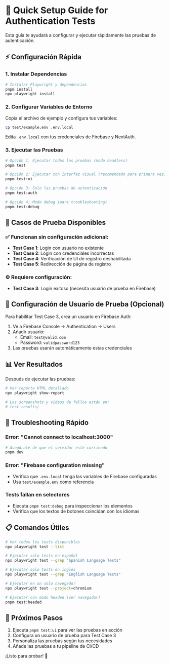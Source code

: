 # 🚀 Quick Setup Guide for Authentication Tests

Esta guía te ayudará a configurar y ejecutar rápidamente las pruebas de autenticación.

## ⚡ Configuración Rápida

### 1. Instalar Dependencias
```bash
# Instalar Playwright y dependencias
pnpm install
npx playwright install
```

### 2. Configurar Variables de Entorno
Copia el archivo de ejemplo y configura tus variables:
```bash
cp test/example.env .env.local
```

Edita `.env.local` con tus credenciales de Firebase y NextAuth.

### 3. Ejecutar las Pruebas

```bash
# Opción 1: Ejecutar todas las pruebas (modo headless)
pnpm test

# Opción 2: Ejecutar con interfaz visual (recomendado para primera vez)
pnpm test:ui

# Opción 3: Solo las pruebas de autenticación
pnpm test:auth

# Opción 4: Modo debug (para troubleshooting)
pnpm test:debug
```

## 🎯 Casos de Prueba Disponibles

### ✅ Funcionan sin configuración adicional:
- **Test Case 1**: Login con usuario no existente
- **Test Case 2**: Login con credenciales incorrectas  
- **Test Case 4**: Verificación de UI de registro deshabilitada
- **Test Case 5**: Redirección de página de registro

### ⚙️ Requiere configuración:
- **Test Case 3**: Login exitoso (necesita usuario de prueba en Firebase)

## 🔧 Configuración de Usuario de Prueba (Opcional)

Para habilitar Test Case 3, crea un usuario en Firebase Auth:

1. Ve a Firebase Console → Authentication → Users
2. Añadir usuario:
   - Email: `test@valid.com`
   - Password: `validpassword123`
3. Las pruebas usarán automáticamente estas credenciales

## 📊 Ver Resultados

Después de ejecutar las pruebas:

```bash
# Ver reporte HTML detallado
npx playwright show-report

# Los screenshots y videos de fallos están en:
# test-results/
```

## 🐛 Troubleshooting Rápido

### Error: "Cannot connect to localhost:3000"
```bash
# Asegúrate de que el servidor esté corriendo
pnpm dev
```

### Error: "Firebase configuration missing"
- Verifica que `.env.local` tenga las variables de Firebase configuradas
- Usa `test/example.env` como referencia

### Tests fallan en selectores
- Ejecuta `pnpm test:debug` para inspeccionar los elementos
- Verifica que los textos de botones coincidan con los idiomas

## 📋 Comandos Útiles

```bash
# Ver todos los tests disponibles
npx playwright test --list

# Ejecutar solo tests en español
npx playwright test --grep "Spanish Language Tests"

# Ejecutar solo tests en inglés  
npx playwright test --grep "English Language Tests"

# Ejecutar en un solo navegador
npx playwright test --project=chromium

# Ejecutar con modo headed (ver navegador)
pnpm test:headed
```

## 🎯 Próximos Pasos

1. Ejecuta `pnpm test:ui` para ver las pruebas en acción
2. Configura un usuario de prueba para Test Case 3
3. Personaliza las pruebas según tus necesidades
4. Añade las pruebas a tu pipeline de CI/CD

¡Listo para probar! 🚀 